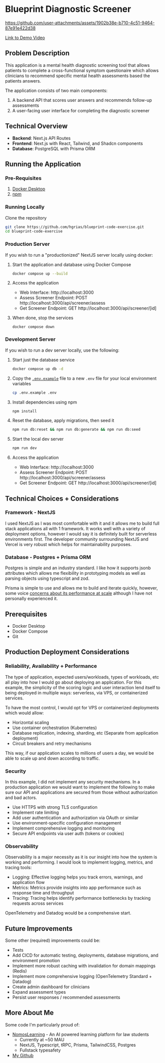 # Blueprint Diagnostic Screener

https://github.com/user-attachments/assets/1902b38e-b710-4c51-9464-87e91e422d38

[Link to Demo Video](https://vimeo.com/1067832756?share=copy)

## Problem Description

This application is a mental health diagnostic screening tool that allows patients to complete a cross-functional symptom questionaire which allows clinicians to recommend specific mental health assessments based the patients answers.

The application consists of two main components:

1. A backend API that scores user answers and recommends follow-up assessments
2. A user-facing user interface for completing the diagnostic screener

## Technical Overview

- **Backend**: Next.js API Routes
- **Frontend**: Next.js with React, Tailwind, and Shadcn components
- **Database**: PostgreSQL with Prisma ORM

## Running the Application

### Pre-Requisites

1. [Docker Desktop](https://www.docker.com/products/docker-desktop/)
2. [npm](https://docs.npmjs.com/downloading-and-installing-node-js-and-npm)

### Running Locally

Clone the repository

```bash
git clone https://github.com/hgrias/blueprint-code-exercise.git
cd blueprint-code-exercise
```

### Production Server

If you wish to run a "productionized" NextJS server locally using docker:

1. Start the application and database using Docker Compose
   ```bash
   docker compose up --build
   ```

2. Access the application
   - Web Interface: http://localhost:3000
   - Assess Screener Endpoint: POST http://localhost:3000/api/screener/assess
   - Get Screener Endpoint: GET http://localhost:3000/api/screener/[id]

3. When done, stop the services
   ```
   docker compose down
   ```

### Development Server

If you wish to run a dev server locally, use the following:

1. Start just the database service
   ```bash
   docker compose up db -d
   ```

2. Copy the [`.env.example`](.env.example) file to a new `.env` file for your local environment variables
   ```bash
   cp .env.example .env
   ```

3. Install dependencies using npm
   ```bash
   npm install
   ```

4. Reset the database, apply migrations, then seed it
   ```bash
   npm run db:reset && npm run db:generate && npm run db:seed
   ```

5. Start the local dev server
   ```bash
   npm run dev
   ```

6. Access the application
   - Web Interface: http://localhost:3000
   - Assess Screener Endpoint: POST http://localhost:3000/api/screener/assess
   - Get Screener Endpoint: GET http://localhost:3000/api/screener/[id]

## Technical Choices + Considerations

### Framework - NextJS

I used NextJS as I was most comfortable with it and it allows me to build full stack applications all with 1 framework. It works well with a variety of deployment options, however I would say it is definitely built for serverless environments first. The developer community surrounding NextJS and Vercel is very robust which helps for maintainability purposes.

### Database - Postgres + Prisma ORM

Postgres is simple and an industry standard. I like how it supports jsonb attributes which allows me flexibility in prototyping models as well as parsing objects using typescript and zod.

Prisma is simple to use and allows me to build and iterate quickly, however, some voice [concerns about its performance at scale](https://www.reddit.com/r/nextjs/comments/1i9zvyy/warning_think_twice_before_using_prisma_in_large/) although I have not personally experienced it.

## Prerequisites

- Docker Desktop
- Docker Compose
- Git

## Production Deployment Considerations

### Reliability, Availability + Performance

The type of application, expected users/workloads, types of workloads, etc all play into how I would go about deploying an application. For this example, the simplicity of the scoring logic and user interaction lend itself to being deployed in multiple ways: serverless, via VPS, or containerized services.

To have the most control, I would opt for VPS or containerized deployments which would allow:

- Horizontal scaling
- Use container orchestration (Kubernetes)
- Database replication, indexing, sharding, etc (Separate from application deployment)
- Circuit breakers and retry mechanisms

This way, if our application scales to millions of users a day, we would be able to scale up and down according to traffic.

### Security

In this example, I did not implement any security mechanisms. In a production application we would want to implement the following to make sure our API and applications are secured from those without authorization and bad actors.

- Use HTTPS with strong TLS configuration
- Implement rate limiting
- Add user authentication and authorization via OAuth or similar
- Use environment-specific configuration management
- Implement comprehensive logging and monitoring
- Secure API endpoints via user auth (tokens or cookies)

### Observability

Observability is a major necessity as it is our insight into how the system is working and performing. I would look to implement logging, metrics, and tracing tools:

- Logging: Effective logging helps you track errors, warnings, and application flow
- Metrics: Metrics provide insights into app performance such as response time and throughput
- Tracing: Tracing helps identify performance bottlenecks by tracking requests across services

OpenTelemetry and Datadog would be a comprehensive start.

## Future Improvements

Some other (required) improvements could be:

- Tests
- Add CICD for automatic testing, deployments, database migrations, and environment promotion
- Implement more robust caching with invalidation for domain mappings (Redis)
- Implement more comprehensive logging (OpenTelemetry Standard + Datadog)
- Create admin dashboard for clinicians
- Expand assessment types
- Persist user responses / recommended assessments

## More About Me

Some code I'm particularly proud of:

- [NomosLearning](https://www.nomoslearning.com/) - An AI powered learning platform for law students
  - Currently at ~50 MAU
  - NextJS, Typescript, tRPC, Prisma, TailwindCSS, Postgres
  - Fullstack typesafety
- [My Github](https://github.com/hgrias)
